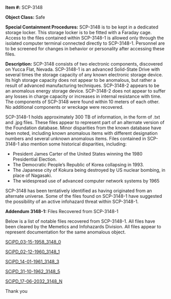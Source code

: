 **Item #:** SCP-3148

**Object Class:** Safe

**Special Containment Procedures:** SCP-3148 is to be kept in a dedicated storage locker. This storage locker is to be fitted with a Faraday cage. Access to the files contained within SCP-3148-1 is allowed only through the isolated computer terminal connected directly to SCP-3148-1. Personnel are to be screened for changes in behavior or personality after accessing these files.

**Description:** SCP-3148 consists of two electronic components, discovered on Yucca Flat, Nevada. SCP-3148-1 is an advanced Solid-State Drive with several times the storage capacity of any known electronic storage device. Its high storage capacity does not appear to be anomalous, but rather a result of advanced manufacturing techniques. SCP-3148-2 appears to be an anomalous energy storage device. SCP-3148-2 does not appear to suffer any losses in charge capacity or increases in internal resistance with time. The components of SCP-3148 were found within 10 meters of each other. No additional components or wreckage were recovered.

SCP-3148-1 holds approximately 300 TB of information, in the form of .txt and .jpg files. These files appear to represent part of an alternate version of the Foundation database. Minor disparities from the known database have been noted, including known anomalous items with different designation numbers and several unknown anomalous items. Files contained in SCP-3148-1 also mention some historical disparities, including:

*   President James Carter of the United States winning the 1980 Presidential Election.
*   The Democratic People’s Republic of Korea collapsing in 1993.
*   The Japanese city of Kokura being destroyed by US nuclear bombing, in place of Nagasaki.
*   The widespread use of advanced computer network systems by 1965

SCP-3148 has been tentatively identified as having originated from an alternate universe. Some of the files found on SCP-3148-1 have suggested the possibility of an active infohazard threat within SCP-3148-1.

**Addendum 3148-1:** Files Recovered from SCP-3148-1

Below is a list of notable files recovered from SCP-3148-1. All files have been cleared by the Memetics and Infohazards Division. All files appear to represent documentation for the same anomalous object.

[SCiPD\_03-15-1958\_3148\_0](/scp-3148-1)

[SCiPD\_02-12-1960\_3148\_1](/scp-3148-2)

[SCiPD\_14-01-1961\_3148\_3](/scp-3148-3)

[SCiPD\_31-10-1962\_3148\_5](/scp-3148-4)

[SCiPD\_17-06-2032\_3148\_N](/scp-3148-5)  

Thank you